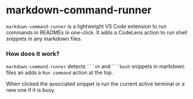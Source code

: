 # markdown-command-runner

`markdown-command-runner` is a lightweight VS Code extension to run commands in READMEs in one-click.
It adds a CodeLens action to run shell snippets in any markdown files.

### How does it work?
`markdown-command-runner` detects `` ```sh `` and `` ```bash `` snippets in markdown files an adds
a `Run command` action at the top.

When clicked the associated snippet is run the current active terminal or a new one if it is busy.
